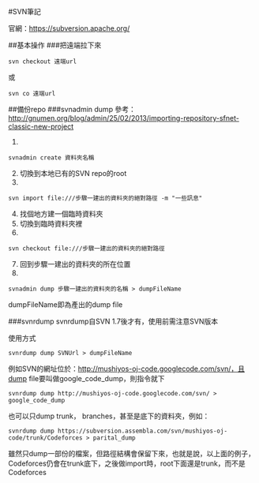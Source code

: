 #SVN筆記

官網：<https://subversion.apache.org/>

##基本操作
###把遠端拉下來
```
svn checkout 遠端url
```
或
```
svn co 遠端url
```

##備份repo
###svnadmin dump
參考：<http://gnumen.org/blog/admin/25/02/2013/importing-repository-sfnet-classic-new-project>

1.
```
svnadmin create 資料夾名稱
```
2. 切換到本地已有的SVN repo的root
3. 
```
svn import file:///步驟一建出的資料夾的絕對路徑 -m "一些訊息"
```
4. 找個地方建一個臨時資料夾
5. 切換到臨時資料夾裡
6. 
```
svn checkout file:///步驟一建出的資料夾的絕對路徑
```
7. 回到步驟一建出的資料夾的所在位置
8. 
```
svnadmin dump 步驟一建出的資料夾的名稱 > dumpFileName
```
dumpFileName即為產出的dump file

###svnrdump
svnrdump自SVN 1.7後才有，使用前需注意SVN版本  

使用方式
```
svnrdump dump SVNUrl > dumpFileName
```
例如SVN的網址位於：http://mushiyos-oj-code.googlecode.com/svn/，且dump file要叫做google_code_dump，則指令就下
```
svnrdump dump http://mushiyos-oj-code.googlecode.com/svn/ > google_code_dump
```
也可以只dump trunk， branches，甚至是底下的資料夾，例如：
```
svnrdump dump https://subversion.assembla.com/svn/mushiyos-oj-code/trunk/Codeforces > parital_dump
```
雖然只dump一部份的檔案，但路徑結構會保留下來，也就是說，以上面的例子，Codeforces仍會在trunk底下，之後做import時，root下面還是trunk，而不是Codeforces
